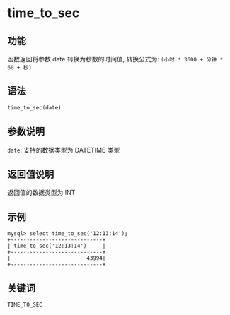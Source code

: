 # time_to_sec

## 功能

函数返回将参数 date 转换为秒数的时间值, 转换公式为: `(小时 * 3600 + 分钟 * 60 + 秒)`

## 语法

```Haskell
time_to_sec(date)
```

## 参数说明

`date`: 支持的数据类型为 DATETIME 类型

## 返回值说明

返回值的数据类型为 INT

## 示例

```plain text
mysql> select time_to_sec('12:13:14');
+-----------------------------+
| time_to_sec('12:13:14')     |
+-----------------------------+
|                        43994|
+-----------------------------+
```

## 关键词

`TIME_TO_SEC`
